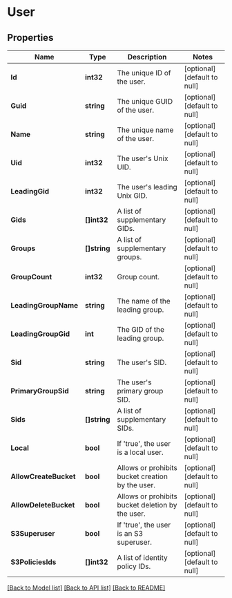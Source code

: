 # User

## Properties
Name | Type | Description | Notes
------------ | ------------- | ------------- | -------------
**Id** | **int32** | The unique ID of the user. | [optional] [default to null]
**Guid** | **string** | The unique GUID of the user. | [optional] [default to null]
**Name** | **string** | The unique name of the user. | [optional] [default to null]
**Uid** | **int32** | The user&#x27;s Unix UID. | [optional] [default to null]
**LeadingGid** | **int32** | The user&#x27;s leading Unix GID. | [optional] [default to null]
**Gids** | **[]int32** | A list of supplementary GIDs. | [optional] [default to null]
**Groups** | **[]string** | A list of supplementary groups. | [optional] [default to null]
**GroupCount** | **int32** | Group count. | [optional] [default to null]
**LeadingGroupName** | **string** | The name of the leading group. | [optional] [default to null]
**LeadingGroupGid** | **int** | The GID of the leading group. | [optional] [default to null]
**Sid** | **string** | The user&#x27;s SID. | [optional] [default to null]
**PrimaryGroupSid** | **string** | The user&#x27;s primary group SID. | [optional] [default to null]
**Sids** | **[]string** | A list of supplementary SIDs. | [optional] [default to null]
**Local** | **bool** | If &#x27;true&#x27;, the user is a local user. | [optional] [default to null]
**AllowCreateBucket** | **bool** | Allows or prohibits bucket creation by the user. | [optional] [default to null]
**AllowDeleteBucket** | **bool** | Allows or prohibits bucket deletion by the user. | [optional] [default to null]
**S3Superuser** | **bool** | If &#x27;true&#x27;, the user is an S3 superuser. | [optional] [default to null]
**S3PoliciesIds** | **[]int32** | A list of identity policy IDs. | [optional] [default to null]

[[Back to Model list]](../README.md#documentation-for-models) [[Back to API list]](../README.md#documentation-for-api-endpoints) [[Back to README]](../README.md)

